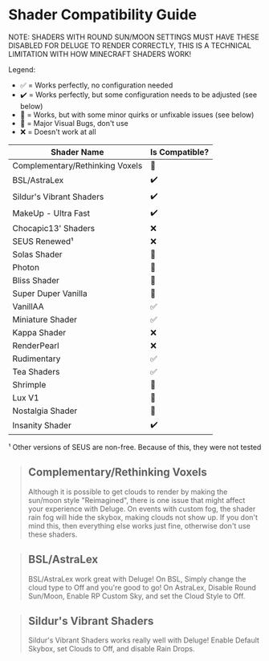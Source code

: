 # Shader Compatibility Guide

NOTE: SHADERS WITH ROUND SUN/MOON SETTINGS MUST HAVE THESE DISABLED FOR DELUGE TO RENDER CORRECTLY, THIS IS A TECHNICAL LIMITATION WITH HOW MINECRAFT SHADERS WORK!

Legend:
- ✅ = Works perfectly, no configuration needed
- ✔️ = Works perfectly, but some configuration needs to be adjusted (see below)
- 🐞 = Works, but with some minor quirks or unfixable issues (see below)
- 🐛 = Major Visual Bugs, don't use
- ❌ = Doesn't work at all

| Shader Name                     | Is Compatible? |
|---------------------------------|----------------|
| Complementary/Rethinking Voxels | 🐞             |
| BSL/AstraLex                    | ✔️             |
| Sildur's Vibrant Shaders        | ✔️             |
| MakeUp - Ultra Fast             | ✔️             |
| Chocapic13' Shaders             | ❌              |
| SEUS Renewed¹                   | ❌              |
| Solas Shader                    | 🐛             |
| Photon                          | 🐛             |
| Bliss Shader                    | 🐞             |
| Super Duper Vanilla             | 🐞             |
| VanillAA                        | ✅              |
| Miniature Shader                | ✅              |
| Kappa Shader                    | ❌              |
| RenderPearl                     | ❌              |
| Rudimentary                     | ✅              |
| Tea Shaders                     | ✅              |
| Shrimple                        | 🐛             |
| Lux V1                          | 🐛             |
| Nostalgia Shader                | 🐞             |
| Insanity Shader                 | ✔️             |

¹ Other versions of SEUS are non-free. Because of this, they were not tested

> ## Complementary/Rethinking Voxels
> Although it is possible to get clouds to render by making the sun/moon style "Reimagined", there is one issue that might affect your experience with Deluge.
> On events with custom fog, the shader rain fog will hide the skybox, making clouds not show up. If you don't mind this, then everything else works just fine, otherwise don't use these shaders.

> ## BSL/AstraLex
> BSL/AstraLex work great with Deluge! On BSL, Simply change the cloud type to Off and you're good to go! 
> On AstraLex, Disable Round Sun/Moon, Enable RP Custom Sky, and set the Cloud Style to Off.

> ## Sildur's Vibrant Shaders
> Sildur's Vibrant Shaders works really well with Deluge! Enable Default Skybox, set Clouds to Off, and disable Rain Drops.

